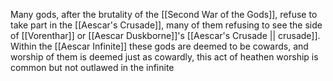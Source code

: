 Many gods, after the brutality of the [[Second War of the Gods]], refuse to take part in the [[Aescar's Crusade]], many of them refusing to see the side of [[Vorenthar]] or [[Aescar Duskborne]]'s [[Aescar's Crusade || crusade]]. Within the [[Aescar Infinite]] these gods are deemed to be cowards, and worship of them is deemed just as cowardly, this act of heathen worship is common but not outlawed in the infinite
